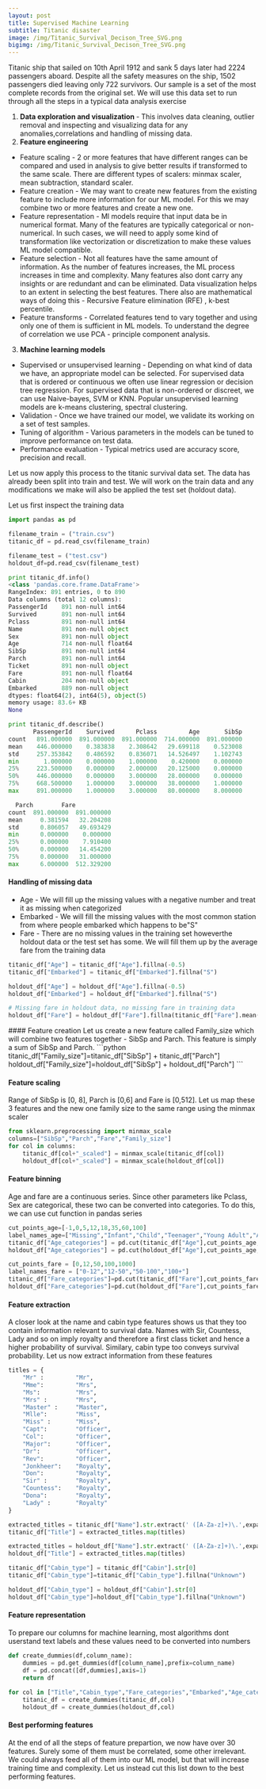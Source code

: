 ```yaml
---
layout: post
title: Supervised Machine Learning
subtitle: Titanic disaster 
image: /img/Titanic_Survival_Decison_Tree_SVG.png
bigimg: /img/Titanic_Survival_Decison_Tree_SVG.png
---
```


<p> Titanic ship that sailed on 10th April 1912 and sank 5 days later had 2224 passengers aboard. Despite all the safety measures on 
the ship, 1502 passengers died leaving only 722 survivors. Our sample is a set of the most complete records from the original set.
We will use this data set to run through all the steps in a typical data analysis exercise </p>

1. <b> Data exploration and visualization </b> - This involves data cleaning, outlier removal and inspecting and
visualizing data for any anomalies,correlations and handling of missing data.
2. <b> Feature engineering </b>
  * Feature scaling - 2 or more features that have different ranges can be compared and used in 
analysis to give better results if transformed to the same scale. There are different types of scalers: minmax scaler, mean subtraction, standard scaler.
  * Feature creation - We may want to create new features from the existing feature to include more information for our ML model. For this we may combine two or more features and create a new one.
  * Feature representation - Ml models require that input data be in numerical format. Many of the features are typically categorical or non-numerical. In such cases, we will need to apply some kind of transformation like vectorization or discretization to make these values ML model compatible.
  * Feature selection - Not all features have the same amount of information. As the number of features increases, the ML process increases in time and complexity.
Many features also dont carry any insights or are redundant and can be eliminated. Data visualization helps to an extent in selecting the best features. There
also are mathematical ways of doing this - Recursive Feature elimination (RFE) , k-best percentile.
  * Feature transforms - Correlated features tend to vary together and using only one of them is sufficient in ML models. To understand the degree
of correlation we use PCA - principle component analysis. 
3. <b> Machine learning models </b>
  * Supervised or unsupervised learning - Depending on what kind of data we have, an appropriate model can be selected. For supervised data that is
ordered or continuous we often use linear regression or decision tree regression. For supervised data that is non-ordered or discreet, we can 
use Naive-bayes, SVM or KNN. Popular unsupervised learning models are k-means clustering, spectral clustering.
  * Validation - Once we have trained our model, we validate its working on a set of test samples.
  * Tuning of algorithm - Various parameters in the models can be tuned to improve performance on test data.
  * Performance evaluation - Typical metrics used are accuracy score, precision and recall. 

<p> Let us now apply this process to the titanic survival data set. The data has already been split into train and test. We will work on the train data and any modifications we make will also be applied the test set (holdout data). </p>
<p> Let us first inspect the training data </p>

```python
import pandas as pd

filename_train = ("train.csv")
titanic_df = pd.read_csv(filename_train)

filename_test = ("test.csv")
holdout_df=pd.read_csv(filename_test)

print titanic_df.info()
<class 'pandas.core.frame.DataFrame'>
RangeIndex: 891 entries, 0 to 890
Data columns (total 12 columns):
PassengerId    891 non-null int64
Survived       891 non-null int64
Pclass         891 non-null int64
Name           891 non-null object
Sex            891 non-null object
Age            714 non-null float64
SibSp          891 non-null int64
Parch          891 non-null int64
Ticket         891 non-null object
Fare           891 non-null float64
Cabin          204 non-null object
Embarked       889 non-null object
dtypes: float64(2), int64(5), object(5)
memory usage: 83.6+ KB
None
```
```python
print titanic_df.describe()
       PassengerId    Survived      Pclass         Age       SibSp  
count   891.000000  891.000000  891.000000  714.000000  891.000000
mean    446.000000    0.383838    2.308642   29.699118    0.523008
std     257.353842    0.486592    0.836071   14.526497    1.102743
min       1.000000    0.000000    1.000000    0.420000    0.000000
25%     223.500000    0.000000    2.000000   20.125000    0.000000
50%     446.000000    0.000000    3.000000   28.000000    0.000000
75%     668.500000    1.000000    3.000000   38.000000    1.000000
max     891.000000    1.000000    3.000000   80.000000    8.000000

  Parch        Fare
count  891.000000  891.000000
mean     0.381594   32.204208
std      0.806057   49.693429
min      0.000000    0.000000
25%      0.000000    7.910400
50%      0.000000   14.454200
75%      0.000000   31.000000
max      6.000000  512.329200
```
#### Handling of missing data
* Age - We will fill up the missing values with a negative number and treat it as missing when categorized
* Embarked - We will fill the missing values with the most common station from where people embarked which happens to be"S"
* Fare - There are no missing values in the training set howeverthe holdout data or the test set has some. We will fill them up by the average fare from the training data

```python
titanic_df["Age"] = titanic_df["Age"].fillna(-0.5)
titanic_df["Embarked"] = titanic_df["Embarked"].fillna("S")

holdout_df["Age"] = holdout_df["Age"].fillna(-0.5)
holdout_df["Embarked"] = holdout_df["Embarked"].fillna("S")

# Missing fare in holdout data, no missing fare in training data
holdout_df["Fare"] = holdout_df["Fare"].fillna(titanic_df["Fare"].mean())
```
<p> </p>
#### Feature creation
Let us create a new feature called Family_size which will combine two features together - SibSp and Parch. This feature is simply a sum of SibSp and Parch.
```python
titanic_df["Family_size"]=titanic_df["SibSp"] + titanic_df["Parch"]
holdout_df["Family_size"]=holdout_df["SibSp"] + holdout_df["Parch"]
```
<p> </p>

#### Feature scaling
Range of SibSp is [0, 8], Parch is [0,6] and Fare is [0,512]. Let us map these 3 features and the new one family size to the same range using the minmax scaler

```python
from sklearn.preprocessing import minmax_scale
columns=["SibSp","Parch","Fare","Family_size"]
for col in columns:
    titanic_df[col+"_scaled"] = minmax_scale(titanic_df[col])
    holdout_df[col+"_scaled"] = minmax_scale(holdout_df[col])
```
<p> </p>

#### Feature binning
Age and fare are a continuous series. Since other parameters like Pclass, Sex are categorical, these two can be converted into categories. To do this, we can use cut function in pandas series
```python
cut_points_age=[-1,0,5,12,18,35,60,100]
label_names_age=["Missing","Infant","Child","Teenager","Young Adult","Adult","Senior"]
titanic_df["Age_categories"] = pd.cut(titanic_df["Age"],cut_points_age,labels=label_names_age)
holdout_df["Age_categories"] = pd.cut(holdout_df["Age"],cut_points_age,labels=label_names_age)

cut_points_fare = [0,12,50,100,1000]
label_names_fare = ["0-12","12-50","50-100","100+"]
titanic_df["Fare_categories"]=pd.cut(titanic_df["Fare"],cut_points_fare,labels=label_names_fare)
holdout_df["Fare_categories"]=pd.cut(holdout_df["Fare"],cut_points_fare,labels=label_names_fare)
```
<p> </p>

#### Feature extraction
A closer look at the name and cabin type features shows us that they too contain information relevant to survival data. Names with Sir, Countess, Lady and so on imply royalty and therefore a first class ticket and hence a higher probability of survival. Similary, cabin type too conveys survival probability. Let us now extract information from these features
```python
titles = {
    "Mr" :         "Mr",
    "Mme":         "Mrs",
    "Ms":          "Mrs",
    "Mrs" :        "Mrs",
    "Master" :     "Master",
    "Mlle":        "Miss",
    "Miss" :       "Miss",
    "Capt":        "Officer",
    "Col":         "Officer",
    "Major":       "Officer",
    "Dr":          "Officer",
    "Rev":         "Officer",
    "Jonkheer":    "Royalty",
    "Don":         "Royalty",
    "Sir" :        "Royalty",
    "Countess":    "Royalty",
    "Dona":        "Royalty",
    "Lady" :       "Royalty"
}

extracted_titles = titanic_df["Name"].str.extract(' ([A-Za-z]+)\.',expand=False)
titanic_df["Title"] = extracted_titles.map(titles)

extracted_titles = holdout_df["Name"].str.extract(' ([A-Za-z]+)\.',expand=False)
holdout_df["Title"] = extracted_titles.map(titles)

titanic_df["Cabin_type"] = titanic_df["Cabin"].str[0]
titanic_df["Cabin_type"]=titanic_df["Cabin_type"].fillna("Unknown")

holdout_df["Cabin_type"] = holdout_df["Cabin"].str[0]
holdout_df["Cabin_type"]=holdout_df["Cabin_type"].fillna("Unknown")
```
<p> </p>

#### Feature representation
To prepare our columns for machine learning, most algorithms dont userstand text labels and these values need to be converted into numbers
```python
def create_dummies(df,column_name):
    dummies = pd.get_dummies(df[column_name],prefix=column_name)
    df = pd.concat([df,dummies],axis=1)
    return df
    
for col in ["Title","Cabin_type","Fare_categories","Embarked","Age_categories","Pclass","Sex"]:
    titanic_df = create_dummies(titanic_df,col)
    holdout_df = create_dummies(holdout_df,col)
```
<p> </p>

#### Best performing features
At the end of all the steps of feature prepartion, we now have over 30 features. Surely some of them must be correlated, some other irrelevant. We could always feed all of them into our ML model, but that will increase training time and complexity. Let us instead cut this list down to the best performing features.







